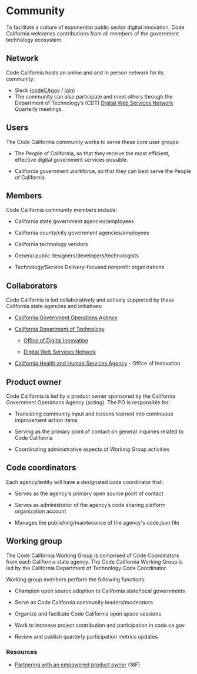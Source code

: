 # Community

To facilitate a culture of exponential public sector digital innovation, Code California welcomes contributions from all members of the government technology ecosystem.

## Network

Code California hosts an online and and in person network for its community:

* Slack ([codeCAgov](https://codecagov.slack.com/) / [join](https://join.slack.com/t/codecagov/shared_invite/enQtNDU3MDY2NDUyMTk3LTkxMzEwYzU3MzdkNTE3ZGE0OGY4MjU5YzUzMTE5ODgwZjc3ZDE3MjlhMjQ3NTJkN2Y2NzFmZDk0NzZmNzgwYmU))
* The community can also participate and meet others through the Department of Technology’s (CDT) [Digital Web Services Network](https://cdt.ca.gov/dwsn/) Quarterly meetings.

## Users

The Code California community works to serve these core user groups:

* The People of California, so that they receive the most efficient, effective digital government services possible.

* California government workforce, so that they can best serve the People of California.

## Members

Code California community members include:

* California state government agencies/employees

* California county/city government agencies/employees

* California technology vendors

* General public designers/developers/technologists

* Technology/Service Delivery-focused nonprofit organizations

## Collaborators

Code California is led collaboratively and actively supported by these California state agencies and initiatives:

* [California Government Operations Agency](https://www.govops.ca.gov/)

* [California Department of Technology](https://cdt.ca.gov/)

    * [Office of Digital Innovation](https://cdt.ca.gov/digital-innovation/)

    * [Digital Web Services Network](https://cdt.ca.gov/dwsn/)

* [California Health and Human Services Agency](http://www.chhs.ca.gov/Pages/Home.aspx) - Office of Innovation

## Product owner

Code California is led by a product owner sponsored by the California Government Operations Agency (acting). The PO is responsible for:

* Translating community input and lessons learned into continuous improvement action items

* Serving as the primary point of contact on general inquiries related to Code California

* Coordinating administrative aspects of Working Group activities


## Code coordinators

Each agency/entity will have a designated code coordinator that:

* Serves as the agency's primary open source point of contact

* Serves as administrator of the agency’s code sharing platform organization account

* Manages the publishing/maintenance of the agency's code.json file


## Working group

The Code California Working Group is comprised of Code Coordinators from each California state agency. The Code California Working Group is led by the California Department of Technology Code Coordinator.

Working group members perform the following functions:

* Champion open source adoption to California state/local governments

* Serve as Code California community leaders/moderators

* Organize and facilitate Code California open space sessions

* Work to increase project contribution and participation in code.ca.gov

* Review and publish quarterly participation metrics updates



### Resources

* [Partnering with an empowered product owner](https://18f.gsa.gov/partnership-principles/#partnering-with-an-empowered-product-owner ) (18F)
